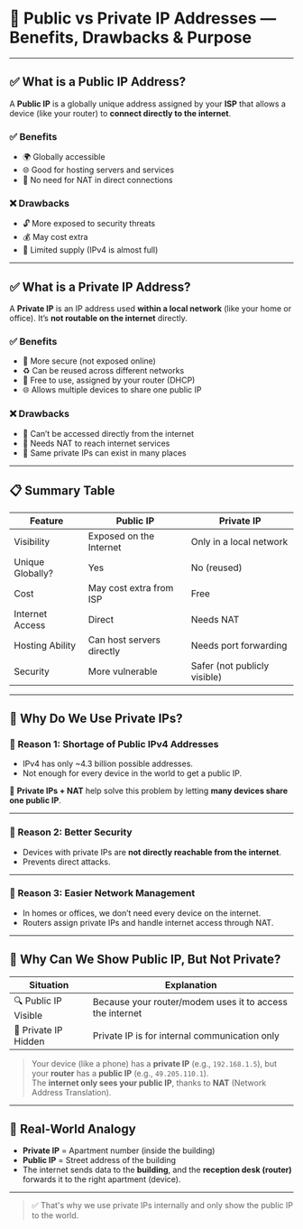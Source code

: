 # 📘 Public vs Private IP Addresses — Benefits, Drawbacks & Purpose

---

## ✅ What is a Public IP Address?

A **Public IP** is a globally unique address assigned by your **ISP** that allows a device (like your router) to **connect directly to the internet**.

### ✅ Benefits

- 🌍 Globally accessible
- 🌐 Good for hosting servers and services
- 📡 No need for NAT in direct connections

### ❌ Drawbacks

- 🔓 More exposed to security threats
- 💰 May cost extra
- 🔢 Limited supply (IPv4 is almost full)

---

## ✅ What is a Private IP Address?

A **Private IP** is an IP address used **within a local network** (like your home or office). It’s **not routable on the internet** directly.

### ✅ Benefits

- 🔐 More secure (not exposed online)
- ♻️ Can be reused across different networks
- 💸 Free to use, assigned by your router (DHCP)
- 🌐 Allows multiple devices to share one public IP

### ❌ Drawbacks

- 🚫 Can’t be accessed directly from the internet
- 🔁 Needs NAT to reach internet services
- 🧩 Same private IPs can exist in many places

---

## 📋 Summary Table

| Feature              | Public IP                        | Private IP                        |
|----------------------|----------------------------------|-----------------------------------|
| Visibility           | Exposed on the Internet          | Only in a local network           |
| Unique Globally?     | Yes                              | No (reused)                       |
| Cost                 | May cost extra from ISP          | Free                              |
| Internet Access      | Direct                           | Needs NAT                         |
| Hosting Ability      | Can host servers directly        | Needs port forwarding             |
| Security             | More vulnerable                  | Safer (not publicly visible)      |

---

## 🤔 Why Do We Use Private IPs?

### 🔸 Reason 1: **Shortage of Public IPv4 Addresses**
- IPv4 has only ~4.3 billion possible addresses.
- Not enough for every device in the world to get a public IP.

🔧 **Private IPs + NAT** help solve this problem by letting **many devices share one public IP**.

---

### 🔸 Reason 2: **Better Security**
- Devices with private IPs are **not directly reachable from the internet**.
- Prevents direct attacks.

---

### 🔸 Reason 3: **Easier Network Management**
- In homes or offices, we don’t need every device on the internet.
- Routers assign private IPs and handle internet access through NAT.

---

## 🤔 Why Can We Show Public IP, But Not Private?

| Situation            | Explanation                                               |
|----------------------|-----------------------------------------------------------|
| 🔍 Public IP Visible | Because your router/modem uses it to access the internet |
| 🚫 Private IP Hidden | Private IP is for internal communication only            |

> Your device (like a phone) has a **private IP** (e.g., `192.168.1.5`), but your **router** has a **public IP** (e.g., `49.205.110.1`).  
> The **internet only sees your public IP**, thanks to **NAT** (Network Address Translation).

---

## 🧠 Real-World Analogy

- **Private IP** = Apartment number (inside the building)
- **Public IP** = Street address of the building
- The internet sends data to the **building**, and the **reception desk (router)** forwards it to the right apartment (device).

---

> ✅ That's why we use private IPs internally and only show the public IP to the world.

